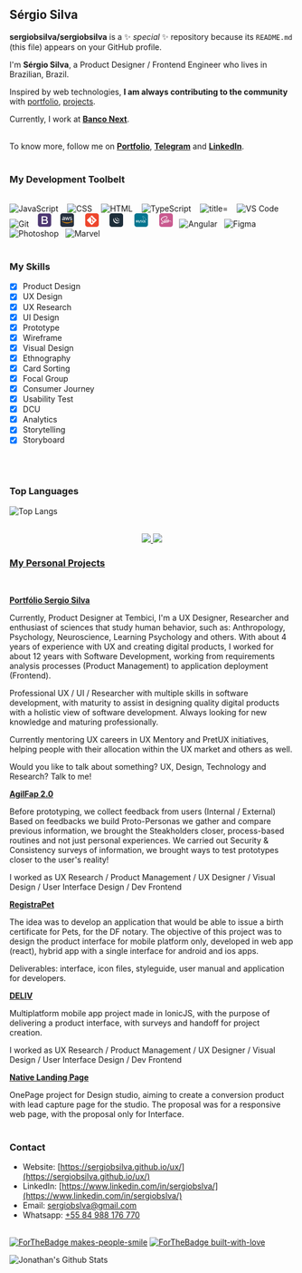 ## Sérgio Silva

**sergiobsilva/sergiobsilva** is a ✨ _special_ ✨ repository because its `README.md` (this file) appears on your GitHub profile.

I'm **Sérgio Silva**, a Product Designer / Frontend Engineer who lives in Brazilian, Brazil.

Inspired by web technologies, **I am always contributing to the community** with [portfolio](https://sergiobsilva.github.io/ux/docs/portfolio_2022-2023.pdf), [projects](https://github.com/sergiobsilva).

Currently, I work at **[Banco Next](https://next.me/)**. 
<br><br>

To know more, follow me on **[Portfolio](https://sergiobsilva.github.io/ux/docs/portfolio_2022-2023.pdf)**, **[Telegram](https://t.me.com/sergioslva)** and **[LinkedIn](https://www.linkedin.com/in/sergiobslva/)**.
<br><br>

### My Development Toolbelt
<br><img alt="JavaScript" title="JavaScript" src="https://user-images.githubusercontent.com/1680157/87443764-4af82c80-c5cc-11ea-82c2-c368ee12cf6d.png" height="24">&nbsp;&nbsp;&nbsp;&nbsp;<img alt="CSS" title="CSS" src="https://user-images.githubusercontent.com/1680157/87443759-4a5f9600-c5cc-11ea-8ae0-715433c1f781.png" height="24">&nbsp;&nbsp;&nbsp;&nbsp;<img alt="HTML" title="HTML" src="https://user-images.githubusercontent.com/1680157/87443762-4af82c80-c5cc-11ea-85cf-57be0e83c169.png" height="24">&nbsp;&nbsp;&nbsp;&nbsp;<img alt="TypeScript" title="TypeScript" src="https://user-images.githubusercontent.com/1680157/87443766-4af82c80-c5cc-11ea-8a13-a651f150fa99.png" height="24">&nbsp;&nbsp;&nbsp;&nbsp;<img alt=" title=" title="Node.js" src="https://user-images.githubusercontent.com/1680157/87443758-4a5f9600-c5cc-11ea-8f63-92e126a1145b.png" height="24">&nbsp;&nbsp;&nbsp;&nbsp;<img alt="VS Code" title="VS Code" src="https://user-images.githubusercontent.com/1680157/87443751-492e6900-c5cc-11ea-9854-f82d4d921133.png" height="24">&nbsp;&nbsp;&nbsp;&nbsp;<img alt="Git" title="Git" src="https://user-images.githubusercontent.com/1680157/87443755-49c6ff80-c5cc-11ea-954a-579f7c72873a.png" height="24">&nbsp;&nbsp;&nbsp;&nbsp;<img alt="Bootstrap" title="Bootstrap" src="https://raw.githubusercontent.com/thiagosalome/technologies-icons/master/bootstrap.png" height="24">&nbsp;&nbsp;&nbsp;&nbsp;<img alt="AWS" title="AWS" src="https://raw.githubusercontent.com/thiagosalome/technologies-icons/master/aws.png" height="24">
&nbsp;&nbsp;&nbsp;&nbsp;<img alt="Git" title="Git" src="https://raw.githubusercontent.com/thiagosalome/technologies-icons/master/git.png" height="24">
&nbsp;&nbsp;&nbsp;&nbsp;<img alt="jQuery" title="jQuery" src="https://raw.githubusercontent.com/thiagosalome/technologies-icons/master/jquery.png" height="24">
&nbsp;&nbsp;&nbsp;&nbsp;<img alt="MySQL" title="MySQL" src="https://raw.githubusercontent.com/thiagosalome/technologies-icons/master/mysql.png" height="24">
&nbsp;&nbsp;&nbsp;&nbsp;<img alt="SaSS" title="SaSS" src="https://raw.githubusercontent.com/thiagosalome/technologies-icons/master/sass.png" height="24">
&nbsp;&nbsp;<img alt="Angular" title="Angular" src="https://upload.wikimedia.org/wikipedia/commons/c/cf/Angular_full_color_logo.svg" height="26">
&nbsp;&nbsp;<img alt="Figma" title="Figma" src="https://upload.wikimedia.org/wikipedia/commons/thumb/3/33/Figma-logo.svg/128px-Figma-logo.svg.png" height="26">
&nbsp;&nbsp;<img alt="Photoshop" title="Photoshop" src="https://upload.wikimedia.org/wikipedia/commons/thumb/a/af/Adobe_Photoshop_CC_icon.svg/128px-Adobe_Photoshop_CC_icon.svg.png" height="26">
&nbsp;&nbsp;<img alt="Marvel" title="Marvel" src="https://bk.ibxk.com.br/2016/2/programas/14944322201055867.png?ims=60x60" height="26">
<br><br>

### My Skills <br>

- [x] Product Design
- [x] UX Design
- [x] UX Research
- [x] UI Design
- [x] Prototype
- [x] Wireframe
- [x] Visual Design
- [x] Ethnography
- [x] Card Sorting
- [x] Focal Group
- [x] Consumer Journey
- [x] Usability Test
- [x] DCU
- [x] Analytics
- [x] Storytelling
- [x] Storyboard

<br><br>

### Top Languages

<!-- Top Languages -->
![Top Langs](https://github-readme-stats.vercel.app/api/top-langs/?username=thiagosalome&show_icons=true&title_color=C93D3E&text_color=363636&&bg_color=F9F9F9)
<br><br>

<div align="center">
  <a href="https://github.com/sergiobsilva/">
  <img height="140em" src="https://github-readme-stats.vercel.app/api?username=sergiobsilva&show_icons=true&theme=dracula&include_all_commits=true&count_private=true"/>
  <img height="140em" src="https://github-readme-stats.vercel.app/api/top-langs/?username=sergiobsilva&layout=compact&langs_count=7&theme=dracula"/>
</div>


### My Personal Projects
<br>

**[Portfólio Sergio Silva](https://sergiobsilva.github.io/ux/docs/portfolio_2022-2023.pdf)**

Currently, Product Designer at Tembici, I'm a UX Designer, Researcher and enthusiast of sciences that study human behavior, such as: Anthropology, Psychology, Neuroscience, Learning Psychology and others. With about 4 years of experience with UX and creating digital products, I worked for about 12 years with Software Development, working from requirements analysis processes (Product Management) to application deployment (Frontend).

Professional UX / UI / Researcher with multiple skills in software development, with maturity to assist in designing quality digital products with a holistic view of software development. Always looking for new knowledge and maturing professionally.

Currently mentoring UX careers in UX Mentory and PretUX initiatives, helping people with their allocation within the UX market and others as well.

Would you like to talk about something? UX, Design, Technology and Research? Talk to me!


**[AgilFap 2.0](https://agil.facepe.br/)**

Before prototyping, we collect feedback from users (Internal / External)
Based on feedbacks we build Proto-Personas we gather and compare previous information, we brought the Steakholders closer, process-based routines and not just personal experiences. We carried out Security & Consistency surveys of information, we brought ways to test prototypes closer to the user's reality!

I worked as UX Research / Product Management / UX Designer / Visual Design / User Interface Design / Dev Frontend


**[RegistraPet](https://sergiobsilva.github.io/ux/#)**

The idea was to develop an application that would be able to issue a birth certificate for Pets, for the DF notary.
The objective of this project was to design the product interface for mobile platform only, developed in web app (react), hybrid app with a single interface for android and ios apps.

Deliverables: interface, icon files, styleguide, user manual and application for developers.

**[DELIV](https://sergiobsilva.github.io/ux/pages/deliv.html)**

Multiplatform mobile app project made in IonicJS, with the purpose of delivering a product interface, with surveys and handoff for project creation.

I worked as UX Research / Product Management / UX Designer / Visual Design / User Interface Design / Dev Frontend

**[Native Landing Page](https://sergiobsilva.github.io/ux/pages/native.html)**

OnePage project for Design studio, aiming to create a conversion product with lead capture page for the studio. The proposal was for a responsive web page, with the proposal only for Interface.
<br><br>

### Contact <br>

* Website: [https://sergiobsilva.github.io/ux/](https://sergiobsilva.github.io/ux/)
* LinkedIn: [https://www.linkedin.com/in/sergiobslva/](https://www.linkedin.com/in/sergiobslva/)
* Email: sergiobslva@gmail.com
* Whatsapp: [+55 84 988 176 770](https://api.whatsapp.com/send?phone=5584988176770)
<br><br>

[![ForTheBadge makes-people-smile](http://ForTheBadge.com/images/badges/makes-people-smile.svg)](http://ForTheBadge.com)
[![ForTheBadge built-with-love](http://ForTheBadge.com/images/badges/built-with-love.svg)](https://GitHub.com/Naereen/)

<img align="left" alt="Jonathan's Github Stats" src="https://github-readme-stats.vercel.app/api/?username=sergiobsilva&theme=" data-canonical-src="https://github-readme-stats.vercel.app/api?username=sergiobsilva&amp;show_icons=true&amp;hide_border=true" style="max-width:100%;">
